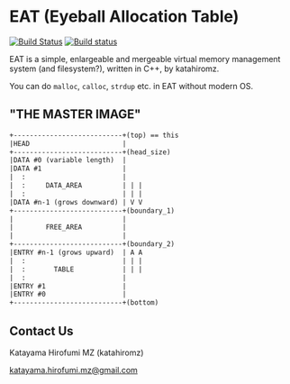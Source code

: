 # EAT (Eyeball Allocation Table)

[![Build Status](https://travis-ci.org/katahiromz/EAT.svg?branch=master)](https://travis-ci.org/katahiromz/EAT)
[![Build status](https://ci.appveyor.com/api/projects/status/93n6laak96l7xkhs?svg=true)](https://ci.appveyor.com/project/katahiromz/eat)

EAT is a simple, enlargeable and mergeable virtual memory management 
system (and filesystem?), written in C++, by katahiromz.

You can do `malloc`, `calloc`, `strdup` etc. in EAT without modern OS.

## "THE MASTER IMAGE"

```txt
+---------------------------+(top) == this
|HEAD                       |
+---------------------------+(head_size)
|DATA #0 (variable length)  |
|DATA #1                    |
|  :                        |
|  :     DATA_AREA          | | |
|  :                        | | |
|DATA #n-1 (grows downward) | V V
+---------------------------+(boundary_1)
|                           |
|        FREE_AREA          |
|                           |
+---------------------------+(boundary_2)
|ENTRY #n-1 (grows upward)  | A A
|  :                        | | |
|  :       TABLE            | | |
|  :                        |
|ENTRY #1                   |
|ENTRY #0                   |
+---------------------------+(bottom)
```

## Contact Us

Katayama Hirofumi MZ (katahiromz)

katayama.hirofumi.mz@gmail.com
